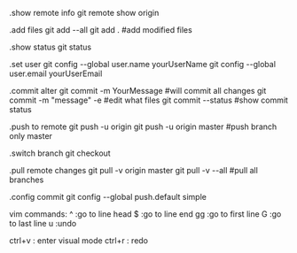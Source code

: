 

  .show remote info
  git remote show origin
 
  .add files
  git add --all
  git add .                   #add modified files

  .show status
  git status

  .set user git config --global user.name yourUserName
  git config --global user.email yourUserEmail

  .commit alter
  git commit -m YourMessage   #will commit all changes
  git commit -m "message" -e  #edit what files
  git commit --status         #show commit status

  .push to remote
  git push -u origin
  git push -u origin master   #push branch only master

  .switch branch
   git checkout <branch>

  .pull remote changes
  git pull -v origin master
  git pull -v --all            #pull all branches

  .config commit
  git config --global push.default simple 
  

vim commands:
^   :go to line head
$   :go to line end
gg  :go to first line 
G   :go to last  line
u   :undo


ctrl+v  : enter visual mode 
ctrl+r  : redo
